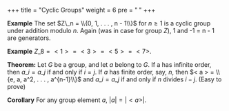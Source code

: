 +++
title = "Cyclic Groups"
weight = 6
pre = "<b> </b>"
+++

**Example** The set $Z\_n = \\{0, 1, . . . , n - 1\\}$ for $n \geq 1$ is a cyclic group under addition modulo $n$. Again (was in case for group $Z$), 1 and -1 = n - 1 are generators.

**Example** $Z\_8 = <1> = <3> = <5> = <7>$.

**Theorem:** Let $G$ be a group, and let $a$ belong to $G$. If a has infinite order, then $a\_i = a\_j$ if and only if $i = j$. If $a$ has finite order, say, $n$, then $< a > = \\{e, a, a^2, . . . , a^{n-1}\\}$ and $a\_i = a\_j$ if and only if $n$ divides $i - j$. (Easy to prove)

**Corollary** For any group element $a$, $|a| = |< a >|$.
